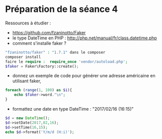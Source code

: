 # Préparation de la séance 4
Ressources à étudier :
- https://github.com/fzaninotto/Faker
- le type DateTime en PHP : http://php.net/manual/fr/class.datetime.php
- comment s'installe faker ?
```php
"fzaninotto/faker" : "1.7.1" dans le composer
composer install
faire le require :  require_once 'vendor/autoload.php';
$faker = Faker\Factory::create();
```
- donnez un exemple de code pour générer une adresse américaine en utilisant faker,
```php
foreach (range(1, 100) as $i){
    echo $faker->word."\n";
}
```
- formattez une date en type DateTime : "2017/02/16 (16:15)"
```php
$d = new DateTime();
$d->setDate(2017,02,16);
$d->setTime(16,15);
echo $d->format('Y/m/d (H:i)');
```